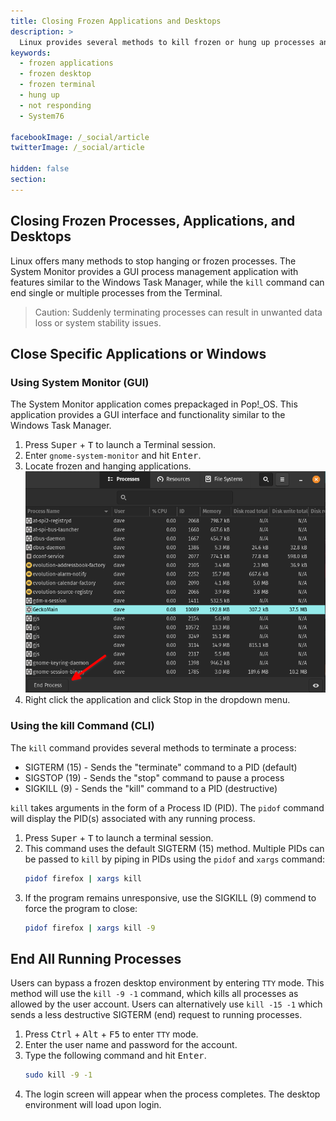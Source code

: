 ```yaml
---
title: Closing Frozen Applications and Desktops
description: >
  Linux provides several methods to kill frozen or hung up processes and applications using GUI applications or terminal commands.
keywords:
  - frozen applications
  - frozen desktop
  - frozen terminal
  - hung up
  - not responding
  - System76

facebookImage: /_social/article
twitterImage: /_social/article

hidden: false
section:
---
```


## Closing Frozen Processes, Applications, and Desktops

Linux offers many methods to stop hanging or frozen processes. The System Monitor provides a GUI process management application with features similar to the Windows Task Manager, while the `kill` command can end single or multiple processes from the Terminal.

>Caution: Suddenly terminating processes can result in unwanted data loss or system stability issues.

## Close Specific Applications or Windows

### Using System Monitor (GUI)

The System Monitor application comes prepackaged in Pop!\_OS. This application provides a GUI interface and functionality similar to the Windows Task Manager.

1. Press <kbd>Super</kbd> + <kbd>T</kbd> to launch a Terminal session.
2. Enter `gnome-system-monitor` and hit <kbd>Enter</kbd>.
3. Locate frozen and hanging applications.
   ![gnome-system-monitor](/images/ending-frozen-applications/gnome-system-monitor.png)
4. Right click the application and click Stop in the dropdown menu.

### Using the kill Command (CLI)

The `kill` command provides several methods to terminate a process:

- SIGTERM (15) - Sends the "terminate" command to a PID (default)
- SIGSTOP (19) - Sends the "stop" command to pause a process
- SIGKILL (9) - Sends the "kill" command to a PID (destructive)

`kill` takes arguments in the form of a Process ID (PID). The `pidof` command will display the PID(s) associated with any running process.

1. Press <kbd>Super</kbd> + <kbd>T</kbd> to launch a terminal session.
2. This command uses the default SIGTERM (15) method. Multiple PIDs can be passed to `kill` by piping in PIDs using the `pidof` and `xargs` command:
    ```bash
    pidof firefox | xargs kill
    ```
3. If the program remains unresponsive, use the SIGKILL (9) commend to force the program to close:
    ```bash
    pidof firefox | xargs kill -9
    ```

## End All Running Processes

Users can bypass a frozen desktop environment by entering `TTY` mode. This method will use the `kill -9 -1` command, which kills all processes as allowed by the user account. Users can alternatively use `kill -15 -1` which sends a less destructive SIGTERM (end) request to running processes.

1. Press <kbd>Ctrl</kbd> + <kbd>Alt</kbd> + <kbd>F5</kbd> to enter `TTY` mode.
2. Enter the user name and password for the account.
3. Type the following command and hit <kbd>Enter</kbd>.
    ```bash
    sudo kill -9 -1
    ```
4. The login screen will appear when the process completes. The desktop environment will load upon login.
